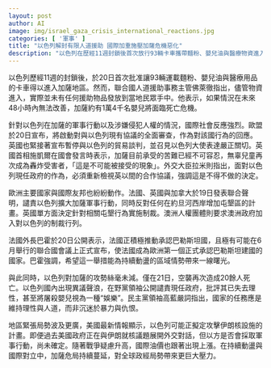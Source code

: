 ```yaml
---
layout: post
author: AI
image: img/israel_gaza_crisis_international_reactions.jpg
categories: [ '軍事' ]
title: "以色列解封有限人道援助 國際加重施壓加薩危機惡化"
description: "以色列在歷經11週封鎖後首次放行93輛卡車攜帶麵粉、嬰兒油與醫療物資進入加薩，卻未能實際分發至當地民眾手中，聯合國警告14,000名嬰兒命懸一線。以色列軍事行動和人權爭議引發歐盟啟動協議審查，英國、法國、加拿大等國陸續譴責並採取行動。法國積極推動承認巴勒斯坦國。以色列國內外異議聲浪高漲，區域形勢惡化，美國情報暗示以色列不排除攻擊伊朗核設施，國際油價出現波動，全球政經壓力隨加薩危機加劇而升溫。"
---
```

以色列歷經11週的封鎖後，於20日首次批准讓93輛運載麵粉、嬰兒油與醫療用品的卡車得以進入加薩地區。然而，聯合國人道援助事務主管佛萊徹指出，儘管物資進入，實際並未有任何援助物品發放到當地民眾手中。他表示，如果情況在未來48小時內無法改善，加薩約有1萬4千名嬰兒將面臨死亡危機。

針對以色列在加薩的軍事行動以及涉嫌侵犯人權的情況，國際社會反應強烈。歐盟於20日宣布，將啟動對與以色列現有協議的全面審查，作為對該國行為的回應。英國也緊接著宣布暫停與以色列的貿易談判，並召見以色列大使表達嚴正關切。英國首相施凱爾在國會發言時表示，加薩目前承受的苦難已經不可容忍，無辜兒童再次成為轟炸受害者，「這是不可能被接受的現象」。外交大臣拉米則指出，面對以色列現任政府的作為，必須重新檢視英以間的合作協議，強調這是不得不做的決定。

歐洲主要國家與國際友邦也紛紛動作。法國、英國與加拿大於19日發表聯合聲明，譴責以色列擴大加薩軍事行動，同時反對任何在約旦河西岸增加屯墾區的計畫。英國單方面決定針對相關屯墾行為實施制裁。澳洲人權團體則要求澳洲政府加入對以色列的制裁行列。

法國外長巴霍於20日公開表示，法國正積極推動承認巴勒斯坦國，且極有可能在6月舉行的聯合國會議上正式宣布，使法國成為歐洲第一個正式承認巴勒斯坦建國的國家。巴霍強調，希望這一舉措能為持續動盪的區域情勢帶來一線曙光。

與此同時，以色列對加薩的攻勢絲毫未減。僅在21日，空襲再次造成20餘人死亡。以色列國內出現異議聲浪，在野黨領袖公開譴責現任政府，批評其已失去理性，甚至將屠殺嬰兒視為一種“娛樂”。民主黨領袖高藍嚴詞指出，國家的任務應是維持理性與人道，而非沉迷於暴力與仇恨。

地區緊張局勢波及更廣，美國最新情報顯示，以色列可能正擬定攻擊伊朗核設施的計畫。即便過去美國政府正在與伊朗就核議題展開外交對話，但以方是否會採取軍事行動，尚未確定。隨著戰爭疑慮升高，國際油價也跟著出現上漲。在持續動盪與國際對立中，加薩危局持續蔓延，對全球政經局勢帶來更巨大壓力。